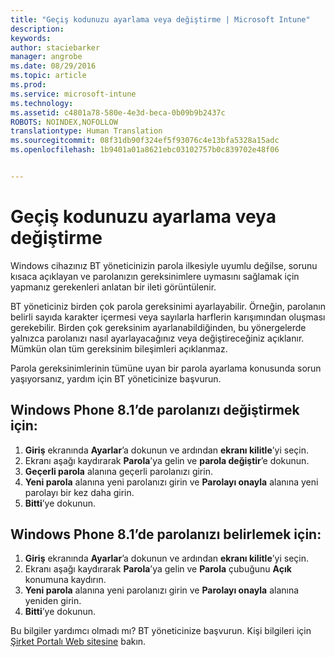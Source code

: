 ```yaml
---
title: "Geçiş kodunuzu ayarlama veya değiştirme | Microsoft Intune"
description: 
keywords: 
author: staciebarker
manager: angrobe
ms.date: 08/29/2016
ms.topic: article
ms.prod: 
ms.service: microsoft-intune
ms.technology: 
ms.assetid: c4801a78-580e-4e3d-beca-0b09b9b2437c
ROBOTS: NOINDEX,NOFOLLOW
translationtype: Human Translation
ms.sourcegitcommit: 08f31db90f324ef5f93076c4e13bfa5328a15adc
ms.openlocfilehash: 1b9401a01a8621ebc03102757b0c839702e48f06


---
```


# Geçiş kodunuzu ayarlama veya değiştirme

Windows cihazınız BT yöneticinizin parola ilkesiyle uyumlu değilse, sorunu kısaca açıklayan ve parolanızın gereksinimlere uymasını sağlamak için yapmanız gerekenleri anlatan bir ileti görüntülenir.

BT yöneticiniz birden çok parola gereksinimi ayarlayabilir. Örneğin, parolanın belirli sayıda karakter içermesi veya sayılarla harflerin karışımından oluşması gerekebilir. Birden çok gereksinim ayarlanabildiğinden, bu yönergelerde yalnızca parolanızı nasıl ayarlayacağınız veya değiştireceğiniz açıklanır. Mümkün olan tüm gereksinim bileşimleri açıklanmaz.

Parola gereksinimlerinin tümüne uyan bir parola ayarlama konusunda sorun yaşıyorsanız, yardım için BT yöneticinize başvurun.

## Windows Phone 8.1’de parolanızı değiştirmek için:

1. **Giriş** ekranında **Ayarlar**’a dokunun ve ardından **ekranı kilitle**’yi seçin.
2. Ekranı aşağı kaydırarak **Parola**’ya gelin ve **parola değiştir**’e dokunun.
3. **Geçerli parola** alanına geçerli parolanızı girin.
4. **Yeni parola** alanına yeni parolanızı girin ve **Parolayı onayla** alanına yeni parolayı bir kez daha girin.
4. **Bitti**’ye dokunun.

## Windows Phone 8.1’de parolanızı belirlemek için:

1. **Giriş** ekranında **Ayarlar**’a dokunun ve ardından **ekranı kilitle**’yi seçin.
2. Ekranı aşağı kaydırarak **Parola**’ya gelin ve **Parola** çubuğunu **Açık** konumuna kaydırın.
3. **Yeni parola** alanına yeni parolanızı girin ve **Parolayı onayla** alanına yeniden girin.
4. **Bitti**’ye dokunun.

Bu bilgiler yardımcı olmadı mı? BT yöneticinize başvurun. Kişi bilgileri için [Şirket Portalı Web sitesine](http://portal.manage.microsoft.com) bakın.





<!--HONumber=Oct16_HO2-->


